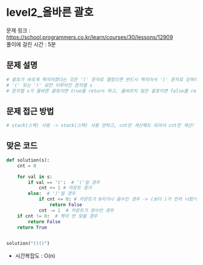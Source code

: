 # level2_올바른 괄호
문제 링크 : https://school.programmers.co.kr/learn/courses/30/lessons/12909  
풀이에 걸린 시간 : 5분  

## 문제 설명
```python
# 괄호가 바르게 짝지어졌다는 것은 '(' 문자로 열렸으면 반드시 짝지어서 ')' 문자로 닫혀야 한다는 뜻
# '(' 또는 ')' 로만 이루어진 문자열 s
# 문자열 s가 올바른 괄호이면 true를 return 하고, 올바르지 않은 괄호이면 false를 return
```

## 문제 접근 방법
```python
# stack(스택) 사용 -> stack(스택) 사용 안하고, cnt만 계산해도 되어서 cnt만 계산!
```

## 맞은 코드
```python
def solution(s):
    cnt = 0

    for val in s:
        if val == '(':  # '('일 경우
            cnt += 1 # 카운트 증가
        else:  # ')'일 경우
            if cnt <= 0: # 카운트가 0이거나 음수인 경우 -> (보다 )가 먼저 나왔거나, )의 갯수가 많이 나온 경우
                return False
            cnt -= 1  # 카운트가 양수인 경우 
    if cnt != 0:  # 짝이 안 맞을 경우
        return False
    return True


solution("()()")
```
* 시간복잡도 : O(n)
